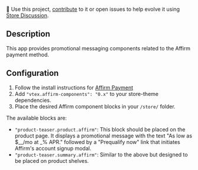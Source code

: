 📢 Use this project, [contribute](https://github.com/vtex-apps/affirm-components) to it or open issues to help evolve it using [Store Discussion](https://github.com/vtex-apps/store-discussion).

## Description

This app provides promotional messaging components related to the Affirm payment method.

## Configuration

1. Follow the install instructions for [Affirm Payment](https://github.com/vtex-apps/affirm-payment)
2. Add `"vtex.affirm-components": "0.x"` to your store-theme dependencies.
3. Place the desired Affirm component blocks in your `/store/` folder.

The available blocks are:

- `"product-teaser.product.affirm"`: This block should be placed on the product page. It displays a promotional message with the text "As low as $__/mo at _% APR." followed by a "Prequalify now" link that initiates Affirm's account signup modal.
- `"product-teaser.summary.affirm"`: Similar to the above but designed to be placed on product shelves.